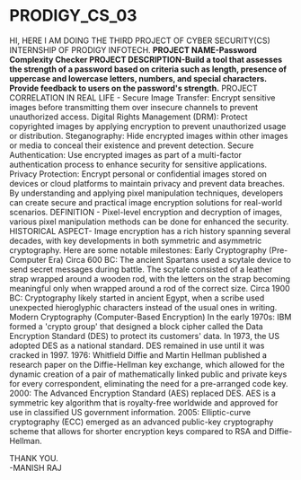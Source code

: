 # PRODIGY_CS_03
HI,
HERE I AM DOING THE THIRD PROJECT OF CYBER SECURITY(CS) INTERNSHIP OF PRODIGY INFOTECH.
**PROJECT NAME-Password Complexity Checker
PROJECT DESCRIPTION-Build a tool that assesses the strength of a password based on criteria such as length, presence of uppercase and lowercase letters, numbers, and special characters. Provide feedback to users on the password's strength.**
PROJECT CORRELATION IN REAL LIFE - Secure Image Transfer: Encrypt sensitive images before transmitting them over insecure channels to prevent unauthorized access.
Digital Rights Management (DRM): Protect copyrighted images by applying encryption to prevent unauthorized usage or distribution.
Steganography: Hide encrypted images within other images or media to conceal their existence and prevent detection.
Secure Authentication: Use encrypted images as part of a multi-factor authentication process to enhance security for sensitive applications.
Privacy Protection: Encrypt personal or confidential images stored on devices or cloud platforms to maintain privacy and prevent data breaches.
By understanding and applying pixel manipulation techniques, developers can create secure and practical image encryption solutions for real-world scenarios.
DEFINITION - Pixel-level encryption and decryption of images, various pixel manipulation methods can be done for enhanced the security.
HISTORICAL ASPECT- Image encryption has a rich history spanning several decades, with key developments in both symmetric and asymmetric cryptography. Here are some notable milestones:
Early Cryptography (Pre-Computer Era)
Circa 600 BC: The ancient Spartans used a scytale device to send secret messages during battle. The scytale consisted of a leather strap wrapped around a wooden rod, with the letters on the strap becoming meaningful only when wrapped around a rod of the correct size.
Circa 1900 BC: Cryptography likely started in ancient Egypt, when a scribe used unexpected hieroglyphic characters instead of the usual ones in writing.
Modern Cryptography (Computer-Based Encryption)
In the early 1970s: IBM formed a 'crypto group' that designed a block cipher called the Data Encryption Standard (DES) to protect its customers' data. In 1973, the US adopted DES as a national standard. DES remained in use until it was cracked in 1997.
1976: Whitfield Diffie and Martin Hellman published a research paper on the Diffie-Hellman key exchange, which allowed for the dynamic creation of a pair of mathematically linked public and private keys for every correspondent, eliminating the need for a pre-arranged code key.
2000: The Advanced Encryption Standard (AES) replaced DES. AES is a symmetric key algorithm that is royalty-free worldwide and approved for use in classified US government information.
2005: Elliptic-curve cryptography (ECC) emerged as an advanced public-key cryptography scheme that allows for shorter encryption keys compared to RSA and Diffie-Hellman.


THANK YOU.        
                                                                        -MANISH RAJ
                                                                                        
